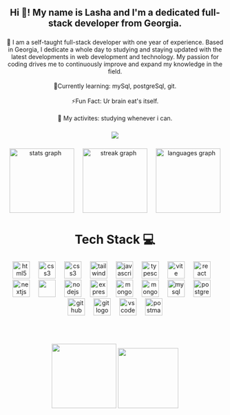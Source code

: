 <h2 align="center">Hi 👋! My name is Lasha and I'm a dedicated full-stack developer from Georgia.</h2>

###

<p align="center">📃 I am a self-taught full-stack developer with one year of experience. Based in Georgia, I dedicate a whole day to studying and staying updated with the latest developments in web development and technology. My passion for coding drives me to continuously improve and expand my knowledge in the field.<br><br>🧠Currently learning: mySql, postgreSql, git.<br><br>⚡Fun Fact: Ur brain eat's itself.<br><br>🏢 My activites: studying whenever i can.</p>

###

<div align="center">
  <img src="https://profile-counter.glitch.me/lasha-codes/count.svg?"  />
</div>

###

<div align="center">
  <img src="https://github-profile-summary-cards.vercel.app/api/cards/profile-details?username=lasha-codes&theme=radical" height="150" alt="stats graph"  />
  <img width="12" />
  <img src="https://streak-stats.demolab.com?user=lasha-codes&locale=en&mode=daily&theme=radical&hide_border=false&border_radius=5" height="150" alt="streak graph"  />
  <img width="12" />
  <img src="https://github-readme-stats.vercel.app/api/top-langs?username=lasha-codes&locale=en&hide_title=false&layout=compact&card_width=320&langs_count=8&theme=radical&hide_border=false" height="150" alt="languages graph"  />
</div>

###

<h1 align="center">Tech Stack 💻</h1>

###

<div align="center">
  <img src="https://cdn.jsdelivr.net/gh/devicons/devicon/icons/html5/html5-original.svg" height="40" alt="html5 logo"  />
  <img width="12" />
  <img src="https://cdn.jsdelivr.net/gh/devicons/devicon/icons/css3/css3-original.svg" height="40" alt="css3 logo"  />
  <img width="12" />
  <img src="https://cdn.jsdelivr.net/gh/devicons/devicon/icons/sass/sass-original.svg" height="40" alt="css3 logo"  />
  <img width="12" />
  <img src="https://cdn.simpleicons.org/tailwindcss/06B6D4" height="40" alt="tailwindcss logo"  />
  <img width="12" />
  <img src="https://cdn.jsdelivr.net/gh/devicons/devicon/icons/javascript/javascript-original.svg" height="40" alt="javascript logo"  />
  <img width="12" />
  <img src="https://cdn.jsdelivr.net/gh/devicons/devicon/icons/typescript/typescript-original.svg" height="40" alt="typescript logo"  />
  <img width="12" />
  <img src="https://skillicons.dev/icons?i=vite" height="40" alt="vite logo" />
  <img width="12" />
  <img src="https://cdn.jsdelivr.net/gh/devicons/devicon/icons/react/react-original.svg" height="40" alt="react logo"  />
  <img width="12" />
  <img src="https://cdn.jsdelivr.net/gh/devicons/devicon/icons/nextjs/nextjs-original.svg" height="40" alt="nextjs logo"  />
  <img width="12" />
  <img src="https://www.ejable.com/wp-content/uploads/2022/04/Framer-Motion.webp" width="40"  />
  <img width="12" />
  <img src="https://cdn.jsdelivr.net/gh/devicons/devicon/icons/nodejs/nodejs-original.svg" height="40" alt="nodejs logo"  />
  <img width="12" />
  <img src="https://skillicons.dev/icons?i=express" height="40" alt="express logo"  />
  <img width="12" />
  <img src="https://icon.icepanel.io/Technology/svg/Mongoose.js.svg"  height="40" alt="mongoosejs logo" />
  <img width="12" />
  <img src="https://skillicons.dev/icons?i=mongodb" height="40" alt="mongodb logo"  />
  <img width="12" />
  <img src="https://cdn.jsdelivr.net/gh/devicons/devicon/icons/mysql/mysql-original.svg" height="40" alt="mysql logo"  />
  <img width="12" />
  <img src="https://cdn.jsdelivr.net/gh/devicons/devicon/icons/postgresql/postgresql-original.svg" height="40" alt="postgresql logo"  />
  <img width="12" />
  <img src="https://skillicons.dev/icons?i=github" height="40" alt="github logo"  />
  <img width="12" />
  <img src="https://cdn.jsdelivr.net/gh/devicons/devicon/icons/git/git-original.svg" height="40" alt="git logo"  />
  <img width="12" />
  <img src="https://cdn.jsdelivr.net/gh/devicons/devicon/icons/vscode/vscode-original.svg" height="40" alt="vscode logo"  />
  <img width="12" />
  <img src="https://skillicons.dev/icons?i=postman" height="40" alt="postman logo"  />
</div>

###

<div align="left">
</div>

###

<br clear="both">

###

<div align="center">
  <img height="150" src="https://profile-readme-generator.com/assets/snake.svg"  />
  <img height="140" src="https://media4.giphy.com/media/v1.Y2lkPTc5MGI3NjExbzk3d3B3aHd1a3hkdnViZHIxNzIwbDJhYmQ0dDFyenExNXk0aThxdSZlcD12MV9naWZzX3NlYXJjaCZjdD1n/3oKIPnAiaMCws8nOsE/giphy.webp" />
</div>

###
